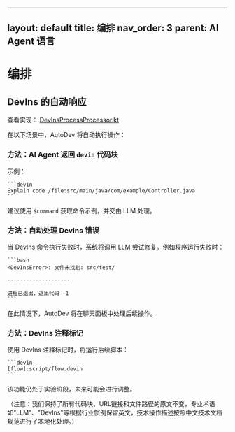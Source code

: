

---
layout: default
title: 编排
nav_order: 3
parent: AI Agent 语言
---

# 编排

## DevIns 的自动响应

查看实现：
[DevInsProcessProcessor.kt](https://github.com/unit-mesh/auto-dev/blob/master/exts/devins-lang/src/main/kotlin/cc/unitmesh/devti/language/run/flow/DevInsProcessProcessor.kt)

在以下场景中，AutoDev 将自动执行操作：

### 方法：AI Agent 返回 `devin` 代码块

示例：

    ```devin
    Explain code /file:src/main/java/com/example/Controller.java
    ```

建议使用 `$command` 获取命令示例，并交由 LLM 处理。

### 方法：自动处理 DevIns 错误

当 DevIns 命令执行失败时，系统将调用 LLM 尝试修复。例如程序运行失败时：

    ```bash
    <DevInsError>: 文件未找到: src/test/
    
    --------------------
    
    进程已退出，退出代码 -1
    ```

在此情况下，AutoDev 将在聊天面板中处理后续操作。

### 方法：DevIns 注释标记

使用 DevIns 注释标记时，将运行后续脚本：

    ```devin
    [flow]:script/flow.devin
    ```

该功能仍处于实验阶段，未来可能会进行调整。

（注意：我们保持了所有代码块、URL链接和文件路径的原文不变，专业术语如"LLM"、"DevIns"等根据行业惯例保留英文，技术操作描述按照中文技术文档规范进行了本地化处理。）
